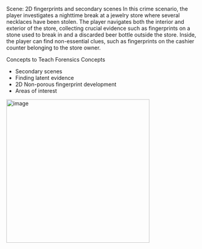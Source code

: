 Scene: 2D fingerprints and secondary scenes
In this crime scenario, the player investigates a nighttime break at a jewelry store where several necklaces have been stolen. The player navigates both the interior and exterior of the store, collecting crucial evidence such as fingerprints on a stone used to break in and a discarded beer bottle outside the store. Inside, the player can find non-essential clues, such as fingerprints on the cashier counter belonging to the store owner. 

Concepts to Teach
Forensics Concepts
-	Secondary scenes
-	Finding latent evidence
-	2D Non-porous fingerprint development
-	Areas of interest	

<img width="376" alt="image" src="https://github.com/nina-huangg/Forensics-Pursuit/assets/144384161/17f673ff-afc7-479d-a514-93239477adec">

